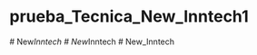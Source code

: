 # prueba_Tecnica_New_Inntech1
#   N e w _ I n n t e c h  
 #   N e w _ I n n t e c h  
 # New_Inntech
